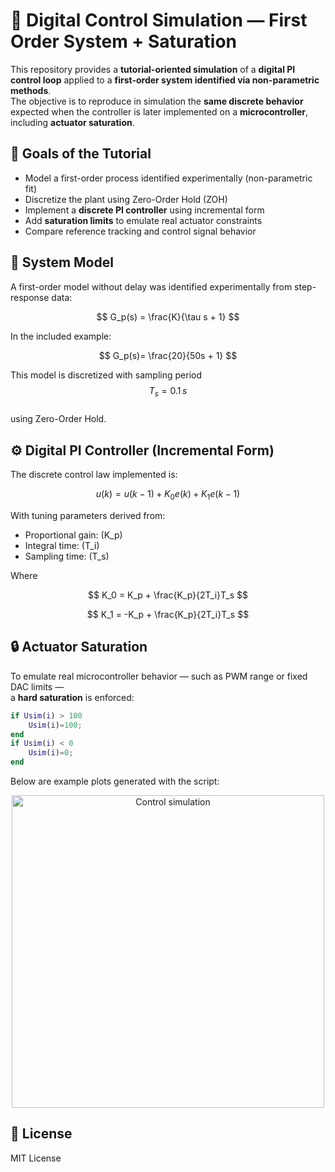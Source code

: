 # 🧪 Digital Control Simulation — First Order System + Saturation

This repository provides a **tutorial-oriented simulation** of a **digital PI control loop** applied to a **first-order system identified via non-parametric methods**.  
The objective is to reproduce in simulation the **same discrete behavior** expected when the controller is later implemented on a **microcontroller**, including **actuator saturation**.

## 🎯 Goals of the Tutorial

- Model a first-order process identified experimentally (non-parametric fit)
- Discretize the plant using Zero-Order Hold (ZOH)
- Implement a **discrete PI controller** using incremental form
- Add **saturation limits** to emulate real actuator constraints
- Compare reference tracking and control signal behavior

## 🧩 System Model

A first-order model without delay was identified experimentally from step-response data:

$$
G_p(s) = \frac{K}{\tau s + 1}
$$

In the included example:

$$
G_p(s)= \frac{20}{50s + 1}
$$

This model is discretized with sampling period  
$$T_s = 0.1\,s$$  
using Zero-Order Hold.


## ⚙️ Digital PI Controller (Incremental Form)

The discrete control law implemented is:

$$
u(k)=u(k-1)+K_0 e(k)+K_1 e(k-1)
$$

With tuning parameters derived from:
- Proportional gain: \(K_p\)
- Integral time: \(T_i\)
- Sampling time: \(T_s\)

Where

$$
K_0 = K_p + \frac{K_p}{2T_i}T_s
$$

$$
K_1 = -K_p + \frac{K_p}{2T_i}T_s
$$


## 🔒 Actuator Saturation

To emulate real microcontroller behavior — such as PWM range or fixed DAC limits —  
a **hard saturation** is enforced:

```matlab
if Usim(i) > 100
    Usim(i)=100;
end
if Usim(i) < 0
    Usim(i)=0;
end
```

Below are example plots generated with the script:

<p align="center">
<img width="500" alt="Control simulation" src="https://github.com/user-attachments/assets/f208de9a-0f46-4059-af58-50642f70e590" />
</p>

## 📜 License
MIT License
